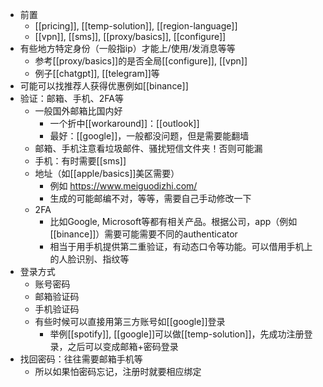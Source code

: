 - 前置
  - [[pricing]], [[temp-solution]], [[region-language]]
  - [[vpn]], [[sms]], [[proxy/basics]], [[configure]]
- 有些地方特定身份（一般指ip）才能上/使用/发消息等等
  - 参考[[proxy/basics]]的是否全局[[configure]], [[vpn]]
  - 例子[[chatgpt]], [[telegram]]等
- 可能可以找推荐人获得优惠例如[[binance]]
- 验证：邮箱、手机、2FA等
  - 一般国外邮箱比国内好
    - 一个折中[[workaround]]：[[outlook]]
    - 最好：[[google]]，一般都没问题，但是需要能翻墙
  - 邮箱、手机注意看垃圾邮件、骚扰短信文件夹！否则可能漏
  - 手机：有时需要[[sms]]
  - 地址（如[[apple/basics]]美区需要）
    - 例如 https://www.meiguodizhi.com/
    - 生成的可能邮编不对，等等，需要自己手动修改一下
  - 2FA
    - 比如Google, Microsoft等都有相关产品。根据公司，app（例如[[binance]]）需要可能需要不同的authenticator
    - 相当于用手机提供第二重验证，有动态口令等功能。可以借用手机上的人脸识别、指纹等
- 登录方式
  - 账号密码
  - 邮箱验证码
  - 手机验证码
  - 有些时候可以直接用第三方账号如[[google]]登录
    - 举例[[spotify]], [[google]]可以做[[temp-solution]]，先成功注册登录，之后可以变成邮箱+密码登录
- 找回密码：往往需要邮箱手机等
  - 所以如果怕密码忘记，注册时就要相应绑定